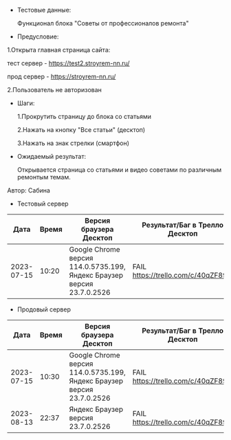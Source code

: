 * Тестовые данные:

   Функционал блока "Советы от профессионалов ремонта"
   
* Предусловие:

 1.Открыта главная страница сайта:
 
 тест сервер - https://test2.stroyrem-nn.ru/
 
 прод сервер - https://stroyrem-nn.ru/
 
 2.Пользователь не авторизован
 
* Шаги:

  1.Прокрутить страницу до блока со статьями
  
  2.Нажать на кнопку "Все статьи" (десктоп)
  
  3.Нажать на знак стрелки (смартфон)

* Ожидаемый результат:

   Открывается страница со статьями и видео советами по различным ремонтым темам.


Автор: Сабина

* Тестовый сервер 

| Дата | Время | Версия браузера Десктоп | Результат/Баг в Трелло Десктоп|  Версия браузера и ОС Тач |Результат/Баг в Трелло Тач| Дата релиза| QA  |
| --- | --- | --- | --- |  --- | --- | --- | --- |   
| 2023-07-15 | 10:20 | Google Chrome версия 114.0.5735.199, Яндекс Браузер версия 23.7.0.2526 | FAIL https://trello.com/c/40qZF89w | Chrome версия 115.0.5790.166 MIUI 12.5.2 | FAIL https://trello.com/c/40qZF89w | 2023-06-16 | Сабина |  

* Продовый сервер

| Дата | Время | Версия браузера Десктоп | Результат/Баг в Трелло Десктоп|  Версия браузера и ОС Тач |Результат/Баг в Трелло Тач| Дата релиза| QA  |
| --- | --- | --- | --- |  --- | --- | --- | --- |   
| 2023-07-15 | 10:30 | Google Chrome версия 114.0.5735.199, Яндекс Браузер версия 23.7.0.2526 | FAIL https://trello.com/c/40qZF89w | Chrome версия 115.0.5790.166 MIUI 12.5.2 | FAIL https://trello.com/c/40qZF89w | 2023-06-16 | Сабина |  
| 2023-08-13 | 22:37 | Яндекс Браузер версия 23.7.0.2526 | FAIL https://trello.com/c/40qZF89w | Chrome версия 116.0.5845.92 EMUI 12.0.0 | FAIL https://trello.com/c/40qZF89w  | 2023-08-13 | Евгения |	
